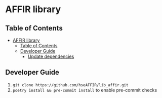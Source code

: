 # AFFIR library
## Table of Contents
<!-- TOC -->
* [AFFIR library](#affir-library)
  * [Table of Contents](#table-of-contents)
  * [Developer Guide](#developer-guide)
    * [Update dependencies](#update-dependencies)
<!-- TOC -->

## Developer Guide
1. `git clone https://github.com/hseAFFIR/lib_affir.git`
2. `poetry install && pre-commit install` to enable pre-commit checks